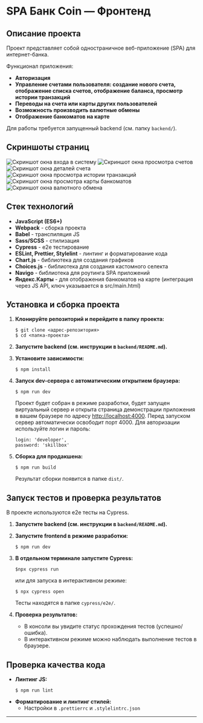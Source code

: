 # SPA Банк Coin — Фронтенд

## Описание проекта

Проект представляет собой одностраничное веб-приложение (SPA) для интернет-банка.

Функционал приложения:

- **Авторизация**
- **Управление счетами пользователя: создание нового счета, отображение списка счетов, отображение баланса, просмотр истории транзакций**
- **Переводы на счета или карты других пользователей**
- **Возможность производить валютные обмены**
- **Отображение банкоматов на карте**

Для работы требуется запущенный backend (см. папку `backend/`).

## Скриншоты страниц

![Скриншот окна входа в систему](screenshots/login-page.png)
![Скриншот окна просмотра счетов](screenshots/accounts-page.png)
![Скриншот окна деталей счета](screenshots/account-page.png)
![Скриншот окна просмотра истории транзакций](screenshots/history-page.png)
![Скриншот окна просмотра карты банкоматов](screenshots/atms-page.png)
![Скриншот окна валютного обмена](screenshots/currency-page.png)

## Стек технологий

- **JavaScript (ES6+)**
- **Webpack** - сборка проекта
- **Babel** - транспиляция JS
- **Sass/SCSS** - стилизация
- **Cypress** - e2e тестирование
- **ESLint, Prettier, Stylelint** - линтинг и форматирование кода
- **Chart.js** - библиотека для создания графиков
- **Choices.js** - библиотека для создания кастомного селекта
- **Navigo** - библиотека для роутинга SPA приложений
- **Яндекс.Карты** - для отображения банкоматов на карте (интеграция через JS API, ключ указывается в src/main.html)

## Установка и сборка проекта

1. **Клонируйте репозиторий и перейдите в папку проекта:**

   ```
   $ git clone <адрес-репозитория>
   $ cd <папка-проекта>
   ```

2. **Запустите backend (см. инструкции в `backend/README.md`).**
3. **Установите зависимости:**

   ```
   $ npm install
   ```

4. **Запуск dev-сервера с автоматическим открытием браузера:**

   ```
   $ npm run dev
   ```

   Проект будет собран в режиме разработки, будет запущен виртуальный сервер и открыта страница демонстрации приложения в вашем браузере по адресу [http://localhost:4000](http://localhost:4000). Перед запуском сервер автоматически освободит порт 4000. Для авторизации используйте логин и пароль:

   ```
   login: 'developer',
   password: 'skillbox'
   ```

5. **Сборка для продакшена:**

   ```
   $ npm run build
   ```

   Результат сборки появится в папке `dist/`.

## Запуск тестов и проверка результатов

В проекте используются e2e тесты на Cypress.

1. **Запустите backend (см. инструкции в `backend/README.md`).**
2. **Запустите frontend в режиме разработки:**
   ```
   $ npm run dev
   ```
3. **В отдельном терминале запустите Cypress:**

   ```
   $npx cypress run
   ```

   или для запуска в интерактивном режиме:

   ```
   $ npx cypress open
   ```

   Тесты находятся в папке `cypress/e2e/`.

4. **Проверка результатов:**
   - В консоли вы увидите статус прохождения тестов (успешно/ошибка).
   - В интерактивном режиме можно наблюдать выполнение тестов в браузере.

## Проверка качества кода

- **Линтинг JS:**
  ```
  $ npm run lint
  ```
- **Форматирование и линтинг стилей:**
  - Настройки в `.prettierrc` и `.stylelintrc.json`

---
